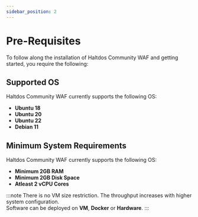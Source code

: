 ```yaml
---
sidebar_position: 2
---
```


# Pre-Requisites

To follow along the installation of Haltdos Community WAF and getting started, you require the following:


## Supported OS

Haltdos Community WAF currently supports the following OS:

- **Ubuntu 18**
- **Ubuntu 20**
- **Ubuntu 22**
- **Debian 11**


## Minimum System Requirements

Haltdos Community WAF currently supports the following OS:

- **Minimum 2GB RAM**  
- **Minimum 2GB Disk Space**  
- **Atleast 2 vCPU Cores**

:::note
There is no VM size restriction. The throughput increases with higher system configuration.  
Software can be deployed on **VM**, **Docker** or **Hardware**.
:::
